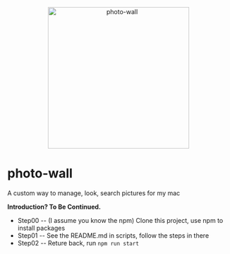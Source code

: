 <p align="center">
  <a href="#">
    <img width="320" alt="photo-wall" src="//http://img.hb.aicdn.com/75ae74a31eb08f48f3671b0d99285615dfcc942789fa5-oeVqry_fw658" />
  </a>
</p>

# photo-wall

A custom way to manage, look, search pictures for my mac


**Introduction? To Be Continued.**

* Step00 -- (I assume you know the npm) Clone this project, use npm to install packages
* Step01 -- See the README.md in scripts, follow the steps in there
* Step02 -- Reture back, run <code>npm run start</code>
